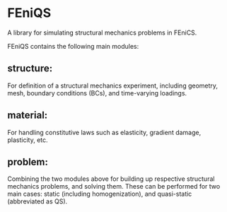 # FEniQS
A library for simulating structural mechanics problems in FEniCS.

FEniQS contains the following main modules:
  ## structure:
  For definition of a structural mechanics experiment, including geometry, mesh, boundary conditions (BCs), and time-varying loadings.
  ## material:
  For handling constitutive laws such as elasticity, gradient damage, plasticity, etc.
  ## problem:
  Combining the two modules above for building up respective structural mechanics problems, and solving them. These can be performed for two main cases: static (including homogenization), and quasi-static (abbreviated as QS).
